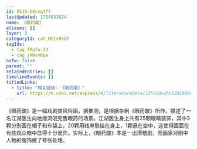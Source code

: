 ```yaml
---
id: 0515-b8cvqtf7
lastUpdated: 1754633624
name: 《眼药酸》
aliases: []
layer: 3
categoryId: cat_MXtv05QF
tagIds:
  - tag_TRpfu-I4
  - tag_jKWvm6pa
nsfw: false
parent: ""
relatedEntries: []
timelineEvents: []
titledLinks:
  - title: "相关链接: 《眼药酸》"
    url: https://m.cnki.net/express/#/literatureDetailZh?id=shuh201806004&typeId=CJFD
---
```


《眼药酸》是一幅戏剧类风俗画，据推测，是根据杂剧《眼药酸》所作。描述了一名江湖医生向地痞流氓兜售眼药的场景。江湖医生身上共有25颗眼睛装饰，其中3颗分别画在帽子和布袋上，20颗用线串联挂在身上，1颗悬在空中，这使得画面在有些观众眼中显得十分诡异。实际上，《眼药酸》本是一出滑稽剧，而画家对剧中人物的服饰做了夸张处理。
